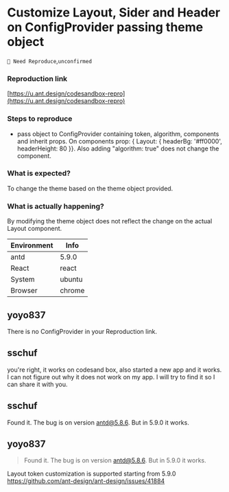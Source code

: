 # Customize Layout, Sider and Header on ConfigProvider passing theme object

`🤔 Need Reproduce`,`unconfirmed`

### Reproduction link

[https://u.ant.design/codesandbox-repro](https://u.ant.design/codesandbox-repro)

### Steps to reproduce

- pass object to ConfigProvider containing token, algorithm, components and inherit props. On components prop:
  { Layout: { headerBg: '#ff0000', headerHeight: 80 }}. Also adding "algorithm: true" does not change the component.

### What is expected?

To change the theme based on the theme object provided.

### What is actually happening?

By modifying the theme object does not reflect the change on the actual Layout component.

| Environment | Info   |
| ----------- | ------ |
| antd        | 5.9.0  |
| React       | react  |
| System      | ubuntu |
| Browser     | chrome |

<!-- generated by ant-design-issue-helper. DO NOT REMOVE -->

## yoyo837

There is no ConfigProvider in your Reproduction link.

## sschuf

you're right, it works on codesand box, also started a new app and it works. I can not figure out why it does not work on my app. I will try to find it so I can share it with you.

## sschuf

Found it. The bug is on version antd@5.8.6. But in 5.9.0 it works.

## yoyo837

> Found it. The bug is on version antd@5.8.6. But in 5.9.0 it works.

Layout token customization is supported starting from 5.9.0 https://github.com/ant-design/ant-design/issues/41884
